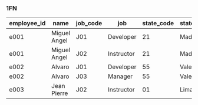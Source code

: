 ### 1FN

| employee_id | name         | job_code | job        | state_code | state_name |
|-------------|--------------|----------|------------|------------|------------|
| e001        | Miguel Angel | J01      | Developer  | 21         | Madrid     |
| e001        | Miguel Angel | J02      | Instructor | 21         | Madrid     |
| e002        | Alvaro       | J01      | Developer  | 55         | Valencia   |
| e002        | Alvaro       | J03      | Manager    | 55         | Valencia   |
| e003        | Jean Pierre  | J02      | Instructor | 01         | Lima       |
